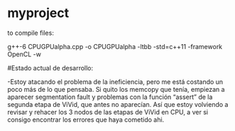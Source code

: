 # myproject
to compile files:

g++-6 CPUGPUalpha.cpp -o CPUGPUalpha -ltbb -std=c++11 -framework OpenCL -w


#Estado actual de desarrollo:

-Estoy atacando el problema de la ineficiencia, pero me está costando un poco más de lo que pensaba. Si quito los memcopy que tenía, empiezan a aparecer segmentation fault y problemas con la función “assert” de la segunda etapa de ViVid, que antes no aparecían. Así que estoy volviendo a revisar y rehacer los 3 nodos de las etapas de ViVid en CPU, a ver si consigo encontrar los errores que haya cometido ahi.


